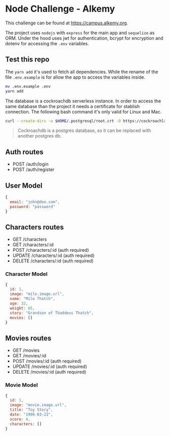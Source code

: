 # Node Challenge - Alkemy

This challenge can be found at <https://campus.alkemy.org>.

The project uses `nodejs` with `express` for the main app and `sequelize` as ORM. Under the hood uses jwt for authentication, bcrypt for encryption and dotenv for accessing the `.env` variables.

## Test this repo

The `yarn add` it's used to fetch all dependencies.
While the rename of the file `.env.example` is for allow the app to access the variables inside.

```bash
mv .env.example .env
yarn add
```

The database is a cockroachdb serverless instance.
In order to access the same database than the project it needs a certificate for stablish connection.
The following bash command it's only valid for Linux and Mac.

```bash
curl --create-dirs -o $HOME/.postgresql/root.crt -O https://cockroachlabs.cloud/clusters/8887d4eb-4eb3-4ca6-b8b6-f309dac8d360/cert
```

>Cockroachdb is a postgres database, so it can be replaced with another postgres db.

## Auth routes

- POST /auth/login
- POST /auth/register

## User Model

```js
{
  email: "john@doe.com",
  password: "password"
}
```

## Characters routes

- GET /characters
- GET /characters/:id
- POST /characters/:id (auth required)
- UPDATE /characters/:id (auth required)
- DELETE /characters/:id (auth required)

### Character Model

```js
{
  id: 1,
  image: "milo.image.url",
  name: "Milo Thatch",
  age: 32,
  weight: 65,
  story: "Grandson of Thaddeus Thatch",
  movies: []
}
```

## Movies routes

- GET /movies
- GET /movies/:id
- POST /movies/:id (auth required)
- UPDATE /movies/:id (auth required)
- DELETE /movies/:id (auth required)

### Movie Model

```js
{
  id: 1,
  image: "movie.image.url",
  title: "Toy Story",
  date: "1996-03-22",
  score: 4,
  characters: []
}
```
